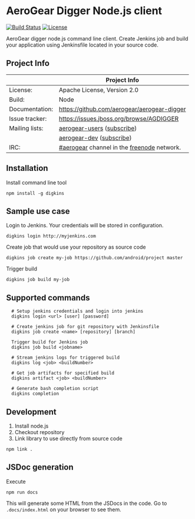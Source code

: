 # AeroGear Digger Node.js client


[![Build Status](https://travis-ci.org/aerogear/digger-node.png)](https://travis-ci.org/aerogear/digger-node)
[![License](https://img.shields.io/:license-Apache2-blue.svg)](http://www.apache.org/licenses/LICENSE-2.0)

AeroGear digger node.js command line client. 
Create Jenkins job and build your application using Jenkinsfile located in your source code.

## Project Info

|                 | Project Info  |
| --------------- | ------------- |
| License:        | Apache License, Version 2.0  |
| Build:          | Node  |
| Documentation:  | https://github.com/aerogear/aerogear-digger  |
| Issue tracker:  | https://issues.jboss.org/browse/AGDIGGER  |
| Mailing lists:  | [aerogear-users](http://aerogear-users.1116366.n5.nabble.com/) ([subscribe](https://lists.jboss.org/mailman/listinfo/aerogear-users))  |
|                 | [aerogear-dev](http://aerogear-dev.1069024.n5.nabble.com/) ([subscribe](https://lists.jboss.org/mailman/listinfo/aerogear-dev))  |
| IRC:            | [#aerogear](https://webchat.freenode.net/?channels=aerogear) channel in the [freenode](http://freenode.net/) network.  |

## Installation

Install command line tool

`npm install -g digkins`

## Sample use case

Login to Jenkins. Your credentials will be stored in configuration.
```
digkins login http://myjenkins.com
```

Create job that would use your repository as source code
```
digkins job create my-job https://github.com/android/project master
```

Trigger build
```
digkins job build my-job
```

## Supported commands
```
  # Setup jenkins credentials and login into jenkins
  digkins login <url> [user] [password]

  # Create jenkins job for git repository with Jenkinsfile
  digkins job create <name> [repository] [branch]

  Trigger build for Jenkins job
  digkins job build <jobname>                

  # Stream jenkins logs for triggered build
  digkins log <job> <buildNumber>       
  
  # Get job artifacts for specified build
  digkins artifact <job> <buildNumber>   

  # Generate bash completion script
  digkins completion                     
```
## Development

1. Install node.js
2. Checkout repository
3. Link library to use directly from source code

`npm link .` 

## JSDoc generation
Execute

```
npm run docs
```

This will generate some HTML from the JSDocs in the code.
Go to `.docs/index.html` on your browser to see them.
